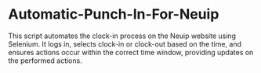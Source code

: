 # Automatic-Punch-In-For-Neuip
This script automates the clock-in process on the Neuip website using Selenium. It logs in, selects clock-in or clock-out based on the time, and ensures actions occur within the correct time window, providing updates on the performed actions.
